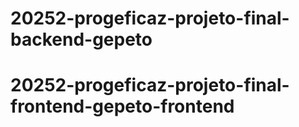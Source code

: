 # 20252-progeficaz-projeto-final-backend-gepeto
# 20252-progeficaz-projeto-final-frontend-gepeto-frontend
